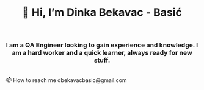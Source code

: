 


<!---
dinkabb/dinkabb is a ✨ special ✨ repository because its `README.md` (this file) appears on your GitHub profile.
You can click the Preview link to take a look at your changes.
--->
<h1 align="center">👋 Hi, I’m Dinka Bekavac - Basić</h1> <br>
<h3 align="center">I am a QA Engineer looking to gain experience and knowledge.
I am a hard worker and a quick learner, always ready for new stuff.  </h3> <br>
📫 How to reach me dbekavacbasic@gmail.com
